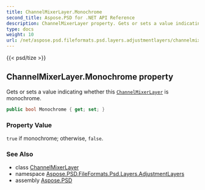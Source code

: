 ```yaml
---
title: ChannelMixerLayer.Monochrome
second_title: Aspose.PSD for .NET API Reference
description: ChannelMixerLayer property. Gets or sets a value indicating whether this ChannelMixerLayer is monochrome
type: docs
weight: 10
url: /net/aspose.psd.fileformats.psd.layers.adjustmentlayers/channelmixerlayer/monochrome/
---
```

{{< psd/tize >}}
## ChannelMixerLayer.Monochrome property

Gets or sets a value indicating whether this [`ChannelMixerLayer`](../) is monochrome.

```csharp
public bool Monochrome { get; set; }
```

### Property Value

`true` if monochrome; otherwise, `false`.

### See Also

* class [ChannelMixerLayer](../)
* namespace [Aspose.PSD.FileFormats.Psd.Layers.AdjustmentLayers](../../channelmixerlayer/)
* assembly [Aspose.PSD](../../../)


